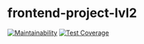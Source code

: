 # frontend-project-lvl2

[![Maintainability](https://api.codeclimate.com/v1/badges/ed9ae574eaa7a940c5a4/maintainability)](https://codeclimate.com/github/Polt0s/frontend-project-lvl2/maintainability)
[![Test Coverage](https://api.codeclimate.com/v1/badges/ed9ae574eaa7a940c5a4/test_coverage)](https://codeclimate.com/github/Polt0s/frontend-project-lvl2/test_coverage)
